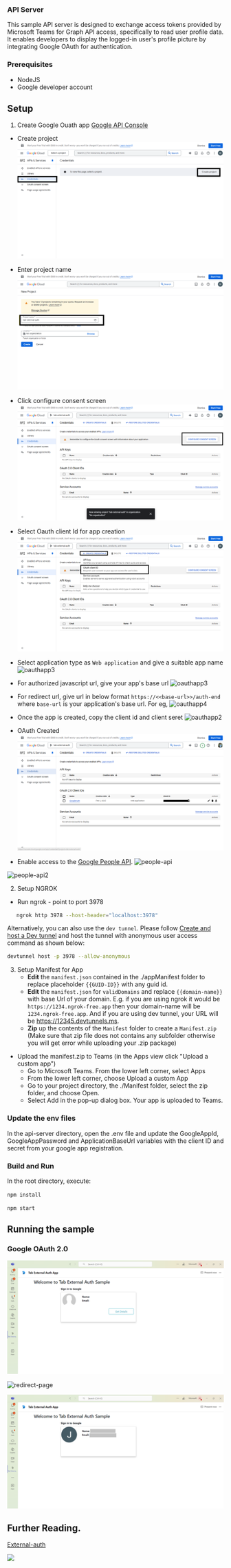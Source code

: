 ### API Server
This sample API server is designed to exchange access tokens provided by Microsoft Teams for Graph API access, specifically to read user profile data. It enables developers to display the logged-in user's profile picture by integrating Google OAuth for authentication.

### Prerequisites
- NodeJS
- Google developer account

## Setup

1. Create Google Ouath app [Google API Console](https://console.developers.google.com/)
 
 - Create project
 ![oauthapp5](Images/oauthapp5.png)

 - Enter project name
 ![oauthapp6](Images/oauthapp6.png)

 - Click configure consent screen
 ![oauthapp7](Images/oauthapp7.png)

 - Select Oauth client Id for app creation
 ![oauthapp8](Images/oauthapp8.png) 

 - Select application type as `Web application` and give a suitable app name
 ![oauthapp3](Images/oauthapp3.png)

 - For authorized javascript url, give your app's base url
 ![oauthapp3](Images/oauthapp3.png)

 - For redirect url, give url in below format `https://<<base-url>>/auth-end` where `base-url` is your application's base url. For eg,
 ![oauthapp4](Images/oauthapp4.png)

 - Once the app is created, copy the client id and client seret
 ![oauthapp2](Images/oauthapp2.png)

  - OAuth Created
 ![oauthapp9](Images/oauthapp9.png) 

 - Enable access to the [Google People API](https://developers.google.com/people/).
 ![people-api](Images/peopleapi1.png)

 ![people-api2](Images/peopleapi2.png)

2. Setup NGROK
- Run ngrok - point to port 3978

```bash
   ngrok http 3978 --host-header="localhost:3978"
   ```  

   Alternatively, you can also use the `dev tunnel`. Please follow [Create and host a Dev tunnel](https://learn.microsoft.com/en-us/azure/developer/dev-tunnels/get-started?tabs=windows) and host the tunnel with anonymous user access command as shown below:

   ```bash
   devtunnel host -p 3978 --allow-anonymous
   ```

3. Setup Manifest for App
    - **Edit** the `manifest.json` contained in the ./appManifest folder to replace placeholder `{{GUID-ID}}` with any guid id.
    - **Edit** the `manifest.json` for `validDomains` and replace `{{domain-name}}` with base Url of your domain. E.g. if you are using ngrok it would be `https://1234.ngrok-free.app` then your domain-name will be `1234.ngrok-free.app`. And if you are using dev tunnel, your URL will be https://12345.devtunnels.ms.
    - **Zip** up the contents of the `Manifest` folder to create a `Manifest.zip`  (Make sure that zip file does not contains any subfolder otherwise you will get error while uploading your .zip package)

- Upload the manifest.zip to Teams (in the Apps view click "Upload a custom app")
   - Go to Microsoft Teams. From the lower left corner, select Apps
   - From the lower left corner, choose Upload a custom App
   - Go to your project directory, the ./Manifest folder, select the zip folder, and choose Open.
   - Select Add in the pop-up dialog box. Your app is uploaded to Teams.

### Update the env files
In the api-server directory, open the .env file and update the GoogleAppId, GoogleAppPassword and ApplicationBaseUrl variables with the client ID and secret from your google app registration.

### Build and Run
In the root directory, execute:

`npm install`

`npm start`

## Running the sample

### Google OAuth 2.0

![tab-page](Images/tab.png)

![redirect-page](Images/redirect-page.png)

![tab-auth-page](Images/tab1.png)

## Further Reading.
[External-auth](https://learn.microsoft.com/microsoftteams/platform/tabs/how-to/authentication/auth-oauth-provider#add-authentication-to-external-browsers)

<img src="https://pnptelemetry.azurewebsites.net/microsoft-teams-samples/samples/tab-external-auth-nodejs" />